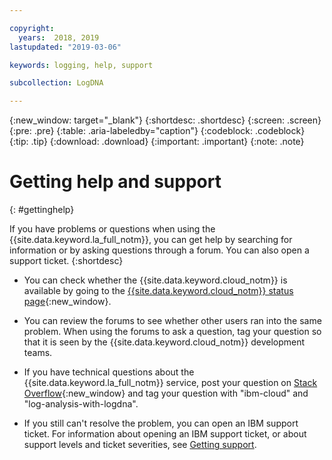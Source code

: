 ```yaml
---

copyright:
  years:  2018, 2019
lastupdated: "2019-03-06"

keywords: logging, help, support

subcollection: LogDNA

---
```


{:new_window: target="_blank"}
{:shortdesc: .shortdesc}
{:screen: .screen}
{:pre: .pre}
{:table: .aria-labeledby="caption"}
{:codeblock: .codeblock}
{:tip: .tip}
{:download: .download}
{:important: .important}
{:note: .note}


# Getting help and support
{: #gettinghelp}

If you have problems or questions when using the {{site.data.keyword.la_full_notm}}, you can get help by searching for information or by asking questions through a forum. You can also open a support ticket.
{:shortdesc}

* You can check whether the {{site.data.keyword.cloud_notm}} is available by going to the [{{site.data.keyword.cloud_notm}} status page](https://cloud.ibm.com/status?selected=status){:new_window}.

* You can review the forums to see whether other users ran into the same problem. When using the forums to ask a question, tag your question so that it is seen by the {{site.data.keyword.cloud_notm}} development teams.
<!--Insert the appropriate Stack Overflow tag for your service for <service_keyword> in URL and text below:  -->
  * If you have technical questions about the {{site.data.keyword.la_full_notm}} service, post your question on [Stack Overflow](http://stackoverflow.com/search?q=log-analysis-with-logdna+ibm-cloud){:new_window} and tag your question with "ibm-cloud" and "log-analysis-with-logdna".

* If you still can't resolve the problem, you can open an IBM support ticket. For information about opening an IBM support ticket, or about support levels and ticket severities, see [Getting support](/docs/get-support?topic=get-support-getting-customer-support#getting-customer-support).